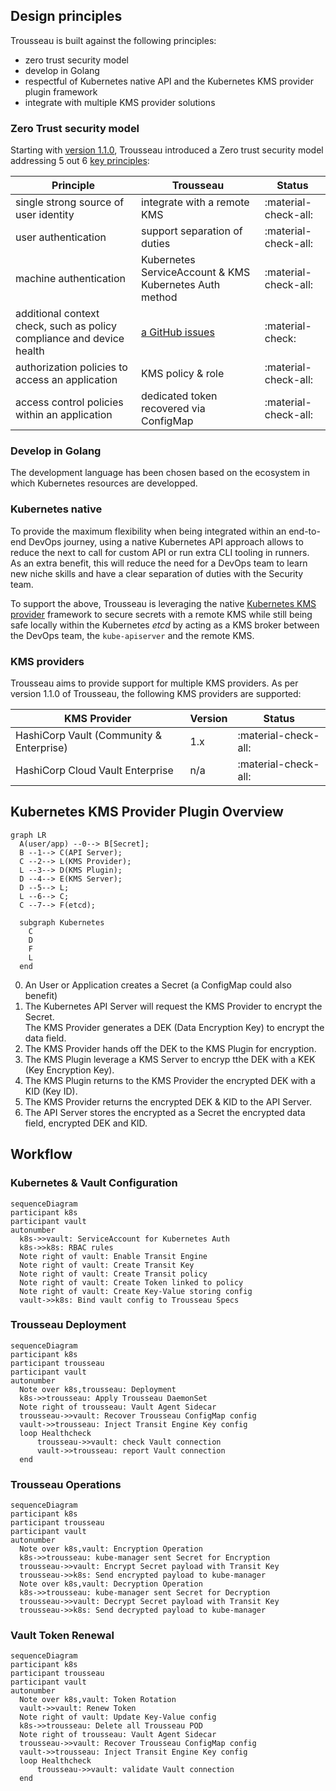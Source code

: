 

## Design principles
Trousseau is built against the following principles:

- zero trust security model
- develop in Golang
- respectful of Kubernetes native API and the Kubernetes KMS provider plugin framework 
- integrate with multiple KMS provider solutions

### Zero Trust security model

Starting with [version 1.1.0](https://github.com/ondat/trousseau/tree/v1.1.0), Trousseau introduced a Zero trust security model addressing 5 out 6 [key principles](https://en.wikipedia.org/wiki/Zero_trust_security_model#Principles_and_Definitions):

| Principle | Trousseau | Status |
|-----------|-----------|--------|
| single strong source of user identity | integrate with a remote KMS | :material-check-all: |
| user authentication | support separation of duties | :material-check-all: |
| machine authentication | Kubernetes ServiceAccount & KMS Kubernetes Auth method| :material-check-all: |
| additional context check, such as policy compliance and device health | [a GitHub issues](https://github.com/ondat/trousseau/issues/48)| :material-check: |
| authorization policies to access an application | KMS policy & role | :material-check-all: | 
| access control policies within an application | dedicated token recovered via ConfigMap | :material-check-all: |

### Develop in Golang
The development language has been chosen based on the ecosystem in which Kubernetes resources are developped. 

### Kubernetes native 
To provide the maximum flexibility when being integrated within an end-to-end DevOps journey, using a native Kubernetes API approach allows to reduce the next to call for custom API or run extra CLI tooling in runners.  
As an extra benefit, this will reduce the need for a DevOps team to learn new niche skills and have a clear separation of duties with the Security team. 

To support the above, Trousseau is leveraging the native [Kubernetes KMS provider](https://kubernetes.io/docs/tasks/administer-cluster/kms-provider/) framework to secure secrets with a remote KMS while still being safe locally within the Kubernetes *etcd* by acting as a KMS broker between the DevOps team, the ```kube-apiserver``` and the remote KMS. 

### KMS providers
Trousseau aims to provide support for multiple KMS providers. As per version 1.1.0 of Trousseau, the following KMS providers are supported:

| KMS Provider | Version | Status | 
|--------------|---------|--------|
| HashiCorp Vault (Community & Enterprise) | 1.x | :material-check-all: |
| HashiCorp Cloud Vault Enterprise | n/a | :material-check-all: |

## Kubernetes KMS Provider Plugin Overview

<!-- ![trousseau diagram](/images/trousseau-diagram.png) -->

```mermaid
graph LR
  A(user/app) --0--> B[Secret];
  B --1--> C(API Server);
  C --2--> L(KMS Provider);
  L --3--> D(KMS Plugin);
  D --4--> E(KMS Server);
  D --5--> L;
  L --6--> C;
  C --7--> F(etcd);

  subgraph Kubernetes
    C
    D
    F
    L
  end
```

0. An User or Application creates a Secret (a ConfigMap could also benefit)
2. The Kubernetes API Server will request the KMS Provider to encrypt the Secret.  
   The KMS Provider generates a DEK (Data Encryption Key) to encrypt the data field.
3. The KMS Provider hands off the DEK to the KMS Plugin for encryption.
4. The KMS Plugin leverage a KMS Server to encryp tthe DEK with a KEK (Key Encryption Key).
5. The KMS Plugin returns to the KMS Provider the encrypted DEK with a KID (Key ID).
6. The KMS Provider returns the encrypted DEK & KID to the API Server.
7. The API Server stores the encrypted as a Secret the encrypted data field, encrypted DEK and KID.


## Workflow 

### Kubernetes & Vault Configuration
```mermaid
sequenceDiagram
participant k8s
participant vault
autonumber
  k8s->>vault: ServiceAccount for Kubernetes Auth
  k8s->>k8s: RBAC rules
  Note right of vault: Enable Transit Engine
  Note right of vault: Create Transit Key
  Note right of vault: Create Transit policy
  Note right of vault: Create Token linked to policy
  Note right of vault: Create Key-Value storing config
  vault->>k8s: Bind vault config to Trousseau Specs
```

### Trousseau Deployment 
```mermaid
sequenceDiagram
participant k8s
participant trousseau
participant vault
autonumber
  Note over k8s,trousseau: Deployment
  k8s->>trousseau: Apply Trousseau DaemonSet
  Note right of trousseau: Vault Agent Sidecar
  trousseau->>vault: Recover Trousseau ConfigMap config
  vault->>trousseau: Inject Transit Engine Key config
  loop Healthcheck
      trousseau->>vault: check Vault connection
      vault->>trousseau: report Vault connection
  end
```

### Trousseau Operations
```mermaid
sequenceDiagram
participant k8s
participant trousseau
participant vault
autonumber
  Note over k8s,vault: Encryption Operation
  k8s->>trousseau: kube-manager sent Secret for Encryption
  trousseau->>vault: Encrypt Secret payload with Transit Key
  trousseau->>k8s: Send encrypted payload to kube-manager
  Note over k8s,vault: Decryption Operation
  k8s->>trousseau: kube-manager sent Secret for Decryption
  trousseau->>vault: Decrypt Secret payload with Transit Key
  trousseau->>k8s: Send decrypted payload to kube-manager
```

### Vault Token Renewal
```mermaid
sequenceDiagram
participant k8s
participant trousseau
participant vault
autonumber
  Note over k8s,vault: Token Rotation
  vault->>vault: Renew Token
  Note right of vault: Update Key-Value config
  k8s->>trousseau: Delete all Trousseau POD
  Note right of trousseau: Vault Agent Sidecar
  trousseau->>vault: Recover Trousseau ConfigMap config
  vault->>trousseau: Inject Transit Engine Key config
  loop Healthcheck
      trousseau->>vault: validate Vault connection
  end
```
